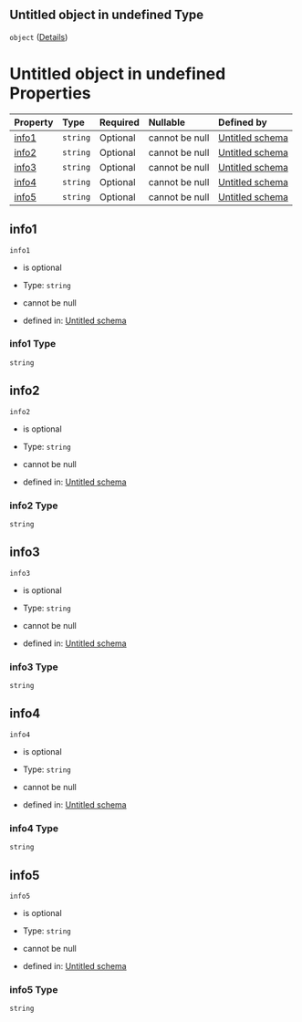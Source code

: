 ## Untitled object in undefined Type

`object` ([Details](allgemeineinformationen.md))

# Untitled object in undefined Properties

| Property        | Type     | Required | Nullable       | Defined by                                                                                                                                       |
| :-------------- | :------- | :------- | :------------- | :----------------------------------------------------------------------------------------------------------------------------------------------- |
| [info1](#info1) | `string` | Optional | cannot be null | [Untitled schema](allgemeineinformationen-properties-info1.md "https://conuti.de/bo4e/schemas/v1/com/AllgemeineInformationen#/properties/info1") |
| [info2](#info2) | `string` | Optional | cannot be null | [Untitled schema](allgemeineinformationen-properties-info2.md "https://conuti.de/bo4e/schemas/v1/com/AllgemeineInformationen#/properties/info2") |
| [info3](#info3) | `string` | Optional | cannot be null | [Untitled schema](allgemeineinformationen-properties-info3.md "https://conuti.de/bo4e/schemas/v1/com/AllgemeineInformationen#/properties/info3") |
| [info4](#info4) | `string` | Optional | cannot be null | [Untitled schema](allgemeineinformationen-properties-info4.md "https://conuti.de/bo4e/schemas/v1/com/AllgemeineInformationen#/properties/info4") |
| [info5](#info5) | `string` | Optional | cannot be null | [Untitled schema](allgemeineinformationen-properties-info5.md "https://conuti.de/bo4e/schemas/v1/com/AllgemeineInformationen#/properties/info5") |

## info1



`info1`

*   is optional

*   Type: `string`

*   cannot be null

*   defined in: [Untitled schema](allgemeineinformationen-properties-info1.md "https://conuti.de/bo4e/schemas/v1/com/AllgemeineInformationen#/properties/info1")

### info1 Type

`string`

## info2



`info2`

*   is optional

*   Type: `string`

*   cannot be null

*   defined in: [Untitled schema](allgemeineinformationen-properties-info2.md "https://conuti.de/bo4e/schemas/v1/com/AllgemeineInformationen#/properties/info2")

### info2 Type

`string`

## info3



`info3`

*   is optional

*   Type: `string`

*   cannot be null

*   defined in: [Untitled schema](allgemeineinformationen-properties-info3.md "https://conuti.de/bo4e/schemas/v1/com/AllgemeineInformationen#/properties/info3")

### info3 Type

`string`

## info4



`info4`

*   is optional

*   Type: `string`

*   cannot be null

*   defined in: [Untitled schema](allgemeineinformationen-properties-info4.md "https://conuti.de/bo4e/schemas/v1/com/AllgemeineInformationen#/properties/info4")

### info4 Type

`string`

## info5



`info5`

*   is optional

*   Type: `string`

*   cannot be null

*   defined in: [Untitled schema](allgemeineinformationen-properties-info5.md "https://conuti.de/bo4e/schemas/v1/com/AllgemeineInformationen#/properties/info5")

### info5 Type

`string`
